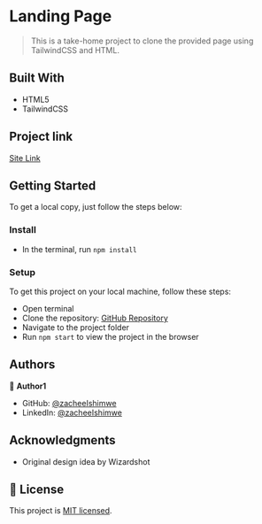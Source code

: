 # Landing Page

> This is a take-home project to clone the provided page using TailwindCSS and HTML.

## Built With

- HTML5
- TailwindCSS

## Project link

[Site Link](https://neon-sawine-884018.netlify.app/)

## Getting Started

To get a local copy, just follow the steps below:


### Install
- In the terminal, run `npm install`

### Setup
To get this project on your local machine, follow these steps:
- Open terminal
- Clone the repository: [GitHub Repository](https://github.com/ishimwezachee/helpJuice_challenge.git)
- Navigate to the project folder
- Run `npm start` to view the project in the browser

## Authors

👤 **Author1**

- GitHub: [@zacheeIshimwe](https://github.com/ishimwezachee)
- LinkedIn: [@zacheeIshimwe](https://www.linkedin.com/in/zachee-ishimwe-ab952a119/)

## Acknowledgments
- Original design idea by Wizardshot

## 📝 License

This project is [MIT licensed](./MIT.md).
